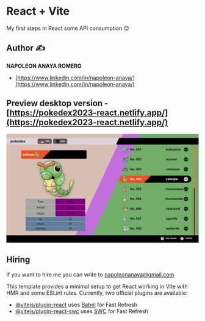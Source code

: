 # React + Vite

My first steps in React some API consumption 😊

## Author ✍

**NAPOLEON ANAYA ROMERO**
-	[https://www.linkedin.com/in/napoleon-anaya/](https://www.linkedin.com/in/napoleon-anaya/)

## Preview desktop version  -  [https://pokedex2023-react.netlify.app/](https://pokedex2023-react.netlify.app/)
![..](https://github.com/alucart2005/littleR_pokedex/blob/main/src/img/preview.jpg?raw=true)

## Hiring 
If you want to hire me you can write to napoleonanaya@gmail.com

This template provides a minimal setup to get React working in Vite with HMR and some ESLint rules.
Currently, two official plugins are available:
- [@vitejs/plugin-react](https://github.com/vitejs/vite-plugin-react/blob/main/packages/plugin-react/README.md) uses [Babel](https://babeljs.io/) for Fast Refresh
- [@vitejs/plugin-react-swc](https://github.com/vitejs/vite-plugin-react-swc) uses [SWC](https://swc.rs/) for Fast Refresh
